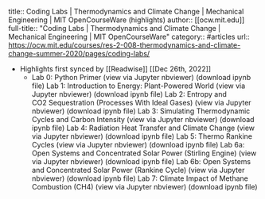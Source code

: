 title:: Coding Labs | Thermodynamics and Climate Change | Mechanical Engineering | MIT OpenCourseWare (highlights)
author:: [[ocw.mit.edu]]
full-title:: "Coding Labs | Thermodynamics and Climate Change | Mechanical Engineering | MIT OpenCourseWare"
category:: #articles
url:: https://ocw.mit.edu/courses/res-2-008-thermodynamics-and-climate-change-summer-2020/pages/coding-labs/

- Highlights first synced by [[Readwise]] [[Dec 26th, 2022]]
	- Lab 0: Python Primer (view via Jupyter nbviewer) (download ipynb file)
	  Lab 1: Introduction to Energy: Plant-Powered World (view via Jupyter nbviewer) (download ipynb file)
	  Lab 2: Entropy and CO2 Sequestration (Processes With Ideal Gases) (view via Jupyter nbviewer) (download ipynb file)
	  Lab 3: Simulating Thermodynamic Cycles and Carbon Intensity (view via Jupyter nbviewer) (download ipynb file)
	  Lab 4: Radiation Heat Transfer and Climate Change (view via Jupyter nbviewer) (download ipynb file)
	  Lab 5: Thermo Rankine Cycles (view via Jupyter nbviewer) (download ipynb file)
	  Lab 6a: Open Systems and Concentrated Solar Power (Stirling Engine) (view via Jupyter nbviewer) (download ipynb file)
	  Lab 6b: Open Systems and Concentrated Solar Power (Rankine Cycle) (view via Jupyter nbviewer) (download ipynb file)
	  Lab 7: Climate Impact of Methane Combustion (CH4) (view via Jupyter nbviewer) (download ipynb file)